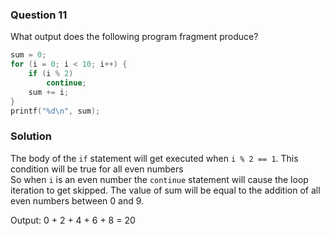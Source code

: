 ### Question 11

What output does the following program fragment produce?

```c
sum = 0;
for (i = 0; i < 10; i++) {
    if (i % 2)
        continue;
    sum += i;
}
printf("%d\n", sum);
```

### Solution

The body of the `if` statement will get executed when `i % 2 == 1`. This condition will be true for all even numbers  
So when `i` is an even number the `continue` statement will cause the loop iteration to get skipped. The value of sum will be equal to the addition of all even numbers between 0 and 9. 

Output: 0 + 2 + 4 + 6 + 8 = 20
